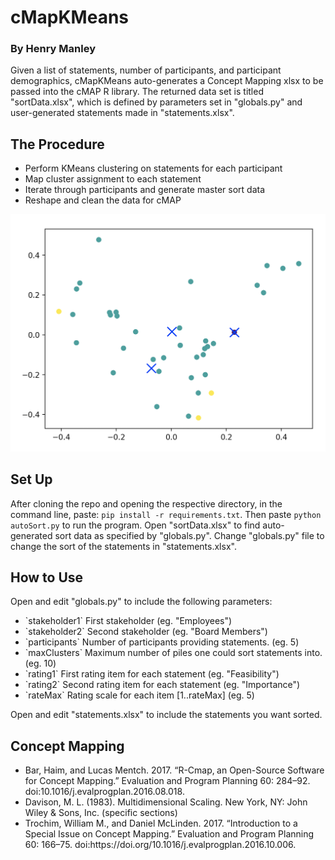 # cMapKMeans
### By Henry Manley
Given a list of statements, number of participants, and participant demographics, cMapKMeans auto-generates a Concept Mapping xlsx to be passed into the cMAP R
library. The returned data set is titled "sortData.xlsx", which is defined by parameters set in "globals.py" and user-generated statements made in "statements.xlsx".


## The Procedure
<ul>
<li> Perform KMeans clustering on statements for each participant
<li> Map cluster assignment to each statement
<li> Iterate through participants and generate master sort data
<li> Reshape and clean the data for cMAP
</ul>

![Spatial Meaned Clusters of Statements](kmeans.png)

## Set Up
After cloning the repo and opening the respective directory, in the command line, paste: `pip install -r requirements.txt`. Then paste `python autoSort.py` to run the program. Open "sortData.xlsx" to find auto-generated sort data as specified by "globals.py". Change "globals.py" file to change the sort of the statements in "statements.xlsx".

## How to Use
Open and edit "globals.py" to include the following parameters:

<ul>
<li> `stakeholder1` First stakeholder (eg. "Employees")
<li> `stakeholder2` Second stakeholder (eg. "Board Members")
<li> `participants` Number of participants providing statements. (eg. 5)
<li> `maxClusters` Maximum number of piles one could sort statements into. (eg. 10)
<li> `rating1` First rating item for each statement (eg. "Feasibility")
<li> `rating2` Second rating item for each statement (eg. "Importance")
<li> `rateMax` Rating scale for each item [1..rateMax] (eg. 5)
</ul>
Open and edit "statements.xlsx" to include the statements you want sorted.

## Concept Mapping
<ul>
<li> Bar, Haim, and Lucas Mentch. 2017. “R-Cmap‚ an Open-Source Software for Concept Mapping.” Evaluation and Program Planning 60: 284–92. doi:10.1016/j.evalprogplan.2016.08.018.
<li> Davison, M. L. (1983). Multidimensional Scaling. New York, NY: John Wiley & Sons, Inc. (specific sections)
<li> Trochim, William M., and Daniel McLinden. 2017. “Introduction to a Special Issue on Concept Mapping.” Evaluation and Program Planning 60: 166–75. doi:https://doi.org/10.1016/j.evalprogplan.2016.10.006.
</ul>
